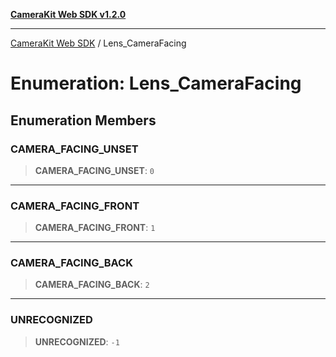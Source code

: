 [**CameraKit Web SDK v1.2.0**](../README.md)

***

[CameraKit Web SDK](../globals.md) / Lens\_CameraFacing

# Enumeration: Lens\_CameraFacing

## Enumeration Members

### CAMERA\_FACING\_UNSET

> **CAMERA\_FACING\_UNSET**: `0`

***

### CAMERA\_FACING\_FRONT

> **CAMERA\_FACING\_FRONT**: `1`

***

### CAMERA\_FACING\_BACK

> **CAMERA\_FACING\_BACK**: `2`

***

### UNRECOGNIZED

> **UNRECOGNIZED**: `-1`

